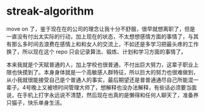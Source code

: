 # streak-algorithm

move on 了，鉴于现在在的公司的理念让我十分不舒服，很早就想离职了，但是一直没有付出太实际的行动，加上现在的状态，不太想想感情方面的事情了，与其有那么多时间去浪费在感情上和和女人的交流上，不如还是多学习把最头疼的工作换了，所以现在这个 repo 只会记录算法、锻炼、计划和学习方面的事情了。

本来我就是个天赋普通的人，加上学校也很普通，不付出巨大努力，这辈子职业上限也快摸到了。本身身体就是一个高敏感人群特征，所以巨大的努力也很难做到，从小我就很能接受自己是个普通人的事实，最后期望还是普普通通尽自己所能混一辈子。4号晚上又被喷时间管理大师了，想解释也没办法解释，有些话必须要当面说，在手机上打字永远说不清楚，然后现在也真的是懒得和任何人聊天了，准备养只猫子，快乐单身生活。
